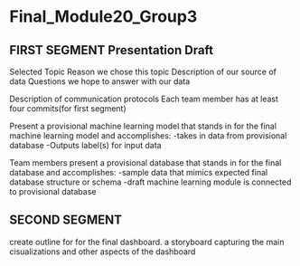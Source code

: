 # Final_Module20_Group3
## FIRST SEGMENT Presentation Draft
Selected Topic
Reason we chose this topic
Description of our source of data
Questions we hope to answer with our data


Description of communication protocols
Each team member has at least four commits(for first segment)


Present a provisional machine learning model that stands in for the final machine learning model and accomplishes:
-takes in data from provisional database
-Outputs label(s) for input data

Team members present a provisional database that stands in for the final database and accomplishes:
-sample data that mimics expected final database structure or schema
-draft machine learning module is connected to provisional database

## SECOND SEGMENT

create outline for for the final dashboard. a storyboard capturing the main cisualizations and other aspects of the dashboard

<!-- New branch for James Moon -->

<!-- New branch for Jimmy Lim -->
